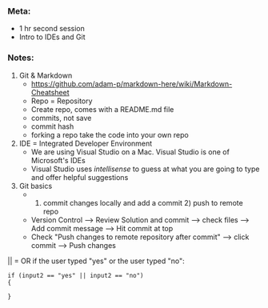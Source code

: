 ### Meta: 
* 1 hr second session
* Intro to IDEs and Git

### Notes:
1. Git & Markdown
    * https://github.com/adam-p/markdown-here/wiki/Markdown-Cheatsheet
    * Repo = Repository 
    * Create repo, comes with a README.md file
    * commits, not save
    * commit hash
    * forking a repo take the code into your own repo
2. IDE = Integrated Developer Environment
    * We are using Visual Studio on a Mac. Visual Studio is one of Microsoft's IDEs
    * Visual Studio uses _intellisense_ to guess at what you are going to type and offer helpful suggestions
3. Git basics
    * 1) commit changes locally and add a commit 2) push to remote repo
    * Version Control --> Review Solution and commit --> check files --> Add commit message --> Hit commit at top
    * Check "Push changes to remote repository after commit" --> click commit --> Push changes


|| = OR
if the user typed "yes" or the user typed "no":
```
if (input2 == "yes" || input2 == "no")
{

}
```
